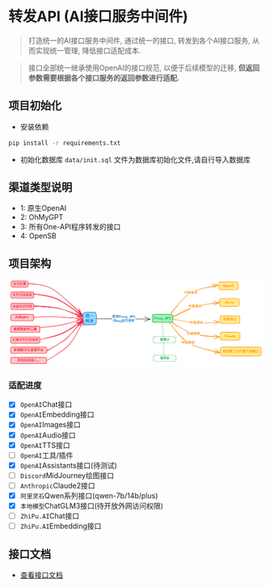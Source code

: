 # 转发API (AI接口服务中间件)
> 打造统一的AI接口服务中间件, 通过统一的接口, 转发到各个AI接口服务, 从而实现统一管理, 降低接口适配成本.

> 接口全部统一继承使用OpenAI的接口规范, 以便于后续模型的迁移, **但返回参数需要根据各个接口服务的返回参数进行适配.**


## 项目初始化
- 安装依赖
```bash
pip install -r requirements.txt
```

- 初始化数据库
`data/init.sql` 文件为数据库初始化文件,请自行导入数据库

## 渠道类型说明
- 1: 原生OpenAI
- 2: OhMyGPT
- 3: 所有One-API程序转发的接口
- 4: OpenSB

## 项目架构
 ![image](./docs/img.png)

### 适配进度
- [x] `OpenAI`Chat接口
- [x] `OpenAI`Embedding接口
- [x] `OpenAI`Images接口
- [x] `OpenAI`Audio接口
- [x] `OpenAI`TTS接口
- [ ] `OpenAI`工具/插件
- [x] `OpenAI`Assistants接口(待测试)
- [ ] `Discord`MidJourney绘图接口
- [ ] `Anthropic`Claude2接口
- [x] `阿里灵石`Qwen系列接口(qwen-7b/14b/plus)
- [x] `本地模型`ChatGLM3接口(待开放外网访问权限)
- [ ] `ZhiPu.AI`Chat接口
- [ ] `ZhiPu.AI`Embedding接口

## 接口文档
- [查看接口文档](https://apifox.com/apidoc/shared-2c467c83-554d-4a60-b640-edbcc877f383)